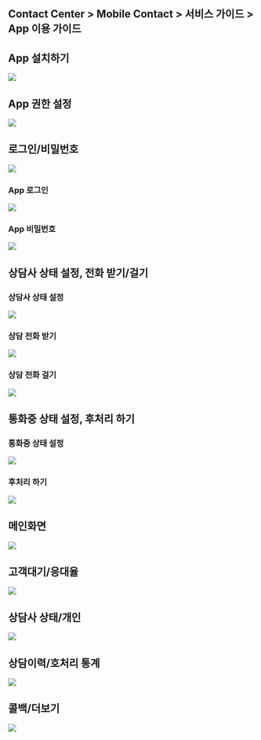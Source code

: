 ## Contact Center > Mobile Contact > 서비스 가이드 > App 이용 가이드

## App 설치하기
![](http://static.toastoven.net/prod_contact_center/MC_app_1.png)

## App 권한 설정
![](http://static.toastoven.net/prod_contact_center/MC_app_2.png)

## 로그인/비밀번호
![](http://static.toastoven.net/prod_contact_center/MC_app_3.png)

### App 로그인
![](http://static.toastoven.net/prod_contact_center/MC_app_4.png)

### App 비밀번호
![](http://static.toastoven.net/prod_contact_center/MC_app_5.png)

## 상담사 상태 설정, 전화 받기/걸기
### 상담사 상태 설정
![](http://static.toastoven.net/prod_contact_center/MC_app_6.png)

### 상담 전화 받기
![](http://static.toastoven.net/prod_contact_center/MC_app_7.png)

### 상담 전화 걸기
![](http://static.toastoven.net/prod_contact_center/MC_app_8.png)

## 통화중 상태 설정, 후처리 하기
### 통화중 상태 설정
![](http://static.toastoven.net/prod_contact_center/MC_app_9.png)

### 후처리 하기
![](http://static.toastoven.net/prod_contact_center/MC_app_10.png)

## 메인화면
![](http://static.toastoven.net/prod_contact_center/MC_app_11.png)

## 고객대기/응대율
![](http://static.toastoven.net/prod_contact_center/MC_app_12.png)

## 상담사 상태/개인
![](http://static.toastoven.net/prod_contact_center/MC_app_13.png)

## 상담이력/호처리 통계
![](http://static.toastoven.net/prod_contact_center/MC_app_14.png)

## 콜백/더보기
![](http://static.toastoven.net/prod_contact_center/MC_app_15.png)

